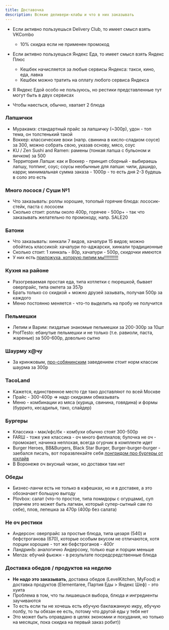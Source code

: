 ```yaml
---
title: Доставочка
description: Всякие деливери-клабы и что в них заказывать
---
```


- Если активно пользуешься Delivery Club, то имеет смысл взять VKCombo
  - 10% скидка если не применен промокод

- Если активно пользуешься Яндекс Еда, то имеет смысл взять Яндекс Плюс
  - Кешбек начисляется за любые сервисы Яндекса: такси, кино, еда, лавка
  - Кешбек можно тратить на оплату любого сервиса Яндекса

- Я Яндекс Едой особо не пользуюсь, но рестики представленные тут могут быть в двух сервисах

- Чтобы наесться, обычно, хватает 2 блюда
 
### Лапшички

- Муракамэ: стандартный прайс за лапшичку (~300р), удон - топ тема, он толстенький такой
- Воккер: классические воки (напр. свинина в кисло-сладком соусе) за 300, можно собрать свою, указав основу, мясо, соус
- KU / Zen Sushi and Ramen: рамены (тонкая лапша с бульоном и яичком) за 500
- Территория Лапши: как и Воккер - принцип сборный - выбираешь лапшу, топпинг, соус; соусы необычные для лапши: чили, дашидо, карри; минимальная сумма заказа - 1000р - то есть дня 2-3 будешь в соло это есть

### Много лосося / Суши №1 

- Что заказывать: роллы хорошие, топопый горячие блюда: лососик-стейк, паста с лососем
- Сколько стоит: роллы около 400р, горячее - 500р+ - так что заказывать желательно по промокоду, напр. SALE20

### Батони

- Что заказывать: хинкали 7 видов, хачапури 15 видов; можно обойтись классикой: хачапури по-аджарски, хинкали традиционные
- Сколько стоит: 1 хинкаль - 80р, хачапури - 500р, скидочки имеются
- У них есть [приложуха, которую пилим мы!!!!!!!!!!!](https://play.google.com/store/apps/details?id=com.rubeacon.batoni)


### Кухня на районе

- Разогреваемая простая еда, типа котлетки с пюрешкой, бывает оверпрайс, типа омлета за 357р
- Брать только со скидкой + можно друзей зазывать, получая 500р за каждого
- Меню постоянно меняется - что-то выделить на пробу не получится

### Пельмешки

- Лепим и Варим: пиздатые знакомые пельмешки за 200-300р за 10шт
- ProfTesto: ебанутые пельмешки и не только (т.е. равиоли, паста, жареные) за 500-600р, довольно сытно

### Шаурму х@чу

- За кринжовым, [про-собянинским](https://vk.com/wall-206416102_18) заведением стоит норм классик шаурма за 300р 

### TacoLand

- Кажется, единственное место где тако доставляют по всей Москве
- Прайс - 300-400р => надо скидками обмазывать
- Меню - комбинации из мяса (курица, свинина, говядина) и формы (буррито, кесадилья, тако, слайдер)

### Бургеры

- Классика - мак/кфс/бк - комбухи обычно стоят 300-500р
- FARШ - тоже уже классика - оч много филлиалов; булочка не оч - промокает, начинка неплохая, всегда огурчик в комплекте идет
- Burger Heroes, BB&Burgers, Black Star Burger, Burger-burger-burger - заебался писать, вот поразвлекайте себя [лонгридом про бургеры от юхлайв](https://readymag.com/uxlive/uxfood/)
- В Воронеже оч вкусный чизик, но доставки там нет

### Обеды

- Бизнес-ланчи есть не только в кафешках, но и в доставке, а это обозначает большую выгоду
- Plovbox: салат (что-то простое, типа помидоры с огурцами), суп (причем это может быть лагман, который супер-сытный сам по себе), плов, лепешка за 470р (400р без салата)

### Не оч рестики 

- Андерсон: оверпрайс за простые блюда, типа цезаря (540) и бефстроганова (670), которые особым вкусом не отличаются, хотя порции хорошие - тот же бефстроганов - 400г
- ЛандринЪ: аналогично Андерсону, только еще и порции меньше
- Menza: ебучий фьюжн - в результате посредсредственные блюда


### Доставка обедов / продуктов на неделю

- **Не надо это заказывать**, доставка обедов (LevelKitchen, MyFood) и доставка продуктов (Elementaree, Партия Еды > Яндекс Шеф) - это хуита
- Проблема в том, что ты лишаешься выбора, блюда и ингредиенты заучиваются
- То есть если ты не хочешь есть ебучую баклажанную икру, ебучую полбу, то ты обязан ее есть, потому что другой еды у тебя нет
- Это может быть оправдано в целях экономии и похудания, но только на месяцок, пока скидка на первый заказ робит))

